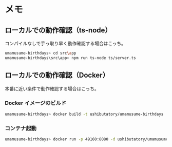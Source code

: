 # メモ

## ローカルでの動作確認（ts-node）

コンパイルなしで手っ取り早く動作確認する場合はこっち。

```sh
umamusume-birthdays> cd src\app
umamusume-birthdays\src\app> npm run ts-node ts/server.ts
```

## ローカルでの動作確認（Docker）

本番に近い条件で動作確認する場合はこっち。

### Docker イメージのビルド

```sh
umamusume-birthdays> docker build -t ushibutatory/umamusume-birthdays .
```

### コンテナ起動

```sh
umamusume-birthdays> docker run -p 49160:8080 -d ushibutatory/umamusume
```
